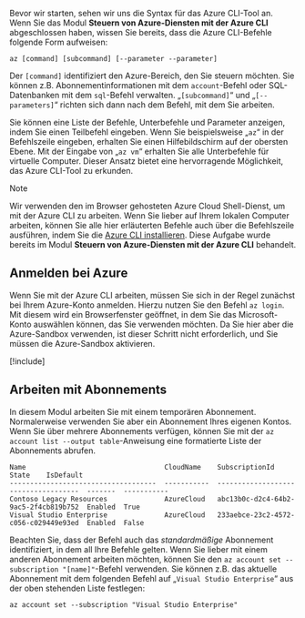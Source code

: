 Bevor wir starten, sehen wir uns die Syntax für das Azure CLI-Tool an. Wenn Sie das Modul **Steuern von Azure-Diensten mit der Azure CLI** abgeschlossen haben, wissen Sie bereits, dass die Azure CLI-Befehle folgende Form aufweisen:

```azurecli
az [command] [subcommand] [--parameter --parameter]
```

Der `[command]` identifiziert den Azure-Bereich, den Sie steuern möchten. Sie können z.B. Abonnementinformationen mit dem `account`-Befehl oder SQL-Datenbanken mit dem `sql`-Befehl verwalten. „`[subcommand]`“ und „`[--parameters]`“ richten sich dann nach dem Befehl, mit dem Sie arbeiten. 

Sie können eine Liste der Befehle, Unterbefehle und Parameter anzeigen, indem Sie einen Teilbefehl eingeben. Wenn Sie beispielsweise „`az`“ in der Befehlszeile eingeben, erhalten Sie einen Hilfebildschirm auf der obersten Ebene. Mit der Eingabe von „`az vm`“ erhalten Sie alle Unterbefehle für virtuelle Computer. Dieser Ansatz bietet eine hervorragende Möglichkeit, das Azure CLI-Tool zu erkunden.

> [!NOTE]
> Wir verwenden den im Browser gehosteten Azure Cloud Shell-Dienst, um mit der Azure CLI zu arbeiten. Wenn Sie lieber auf Ihrem lokalen Computer arbeiten, können Sie alle hier erläuterten Befehle auch über die Befehlszeile ausführen, indem Sie die [Azure CLI installieren](https://docs.microsoft.com/cli/azure/install-azure-cli?view=azure-cli-latest). Diese Aufgabe wurde bereits im Modul **Steuern von Azure-Diensten mit der Azure CLI** behandelt.

## <a name="login-to-azure"></a>Anmelden bei Azure

Wenn Sie mit der Azure CLI arbeiten, müssen Sie sich in der Regel zunächst bei Ihrem Azure-Konto anmelden. Hierzu nutzen Sie den Befehl `az login`. Mit diesem wird ein Browserfenster geöffnet, in dem Sie das Microsoft-Konto auswählen können, das Sie verwenden möchten. Da Sie hier aber die Azure-Sandbox verwenden, ist dieser Schritt nicht erforderlich, und Sie müssen die Azure-Sandbox aktivieren.

<!-- Activate the sandbox -->
[!include[](../../../includes/azure-sandbox-activate.md)]

## <a name="working-with-subscriptions"></a>Arbeiten mit Abonnements

In diesem Modul arbeiten Sie mit einem temporären Abonnement. Normalerweise verwenden Sie aber ein Abonnement Ihres eigenen Kontos. Wenn Sie über mehrere Abonnements verfügen, können Sie mit der `az account list --output table`-Anweisung eine formatierte Liste der Abonnements abrufen.

```
Name                                  CloudName    SubscriptionId                        State    IsDefault
------------------------------------  -----------  ------------------------------------  -------  -----------
Contoso Legacy Resources              AzureCloud   abc13b0c-d2c4-64b2-9ac5-2f4cb819b752  Enabled  True
Visual Studio Enterprise              AzureCloud   233aebce-23c2-4572-c056-c029449e93ed  Enabled  False
```

Beachten Sie, dass der Befehl auch das _standardmäßige_ Abonnement identifiziert, in dem all Ihre Befehle gelten. Wenn Sie lieber mit einem anderen Abonnement arbeiten möchten, können Sie den `az account set --subscription "[name]"`-Befehl verwenden. Sie können z.B. das aktuelle Abonnement mit dem folgenden Befehl auf „`Visual Studio Enterprise`“ aus der oben stehenden Liste festlegen:

```azurecli
az account set --subscription "Visual Studio Enterprise"
```